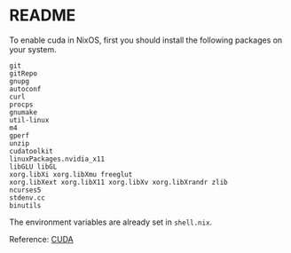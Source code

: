 # README

To enable cuda in NixOS, first you should install the following packages on your system.

```
git
gitRepo
gnupg
autoconf
curl
procps
gnumake
util-linux
m4
gperf
unzip
cudatoolkit
linuxPackages.nvidia_x11
libGLU libGL
xorg.libXi xorg.libXmu freeglut
xorg.libXext xorg.libX11 xorg.libXv xorg.libXrandr zlib
ncurses5
stdenv.cc
binutils
```

The environment variables are already set in `shell.nix`.

Reference: [CUDA](https://nixos.wiki/wiki/CUDA)